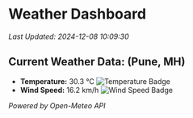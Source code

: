 
# Weather Dashboard

_Last Updated: 2024-12-08 10:09:30_

## Current Weather Data: (Pune, MH)
- **Temperature:** 30.3 °C ![Temperature Badge](https://img.shields.io/badge/Temperature-High%20Temp-orange)
- **Wind Speed:** 16.2 km/h ![Wind Speed Badge](https://img.shields.io/badge/Wind%20Speed-Low%20Wind-blue)

*Powered by Open-Meteo API*
